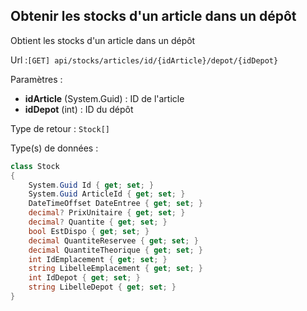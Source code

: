 ## <span id='obtenirstocksarticlepardepot'>Obtenir les stocks d'un article dans un dépôt</span>

Obtient les stocks d'un article dans un dépôt

Url :`[GET] api/stocks/articles/id/{idArticle}/depot/{idDepot}`

Paramètres : 

- **idArticle** (System.Guid) : ID de l'article
- **idDepot** (int) : ID du dépôt

Type de retour : `Stock[]`

Type(s) de données :

```csharp
class Stock
{
	System.Guid Id { get; set; }
	System.Guid ArticleId { get; set; }
	DateTimeOffset DateEntree { get; set; }
	decimal? PrixUnitaire { get; set; }
	decimal? Quantite { get; set; }
	bool EstDispo { get; set; }
	decimal QuantiteReservee { get; set; }
	decimal QuantiteTheorique { get; set; }
	int IdEmplacement { get; set; }
	string LibelleEmplacement { get; set; }
	int IdDepot { get; set; }
	string LibelleDepot { get; set; }
}

```

